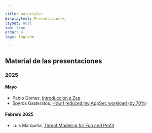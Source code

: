 ```yaml
---

title: materiales
displaytext: Presentaciones
layout: null
tab: true
order: 4
tags: logroño

---
```


## Material de las presentaciones

### 2025

#### Mayo

* Pablo Gómez, [Introducción a Zap](assets/presentaciones/Introducción%20a%20ZAP.pdf)
* Spyros Gasteratos, [How I reduced my AppSec workload (by 70%)](https://github.com/smithy-security/smithy/blob/main/docs/presentations/OWASP_Logrono_Chapter_2025.pdf)

#### Febrero 2025

* Luis Marqueta, [Threat Modeling for Fun and Profit](https://drive.google.com/file/d/1jM3APLnL46Qr36FOUAOetTdBTnWo8qce/view?usp=sharing)